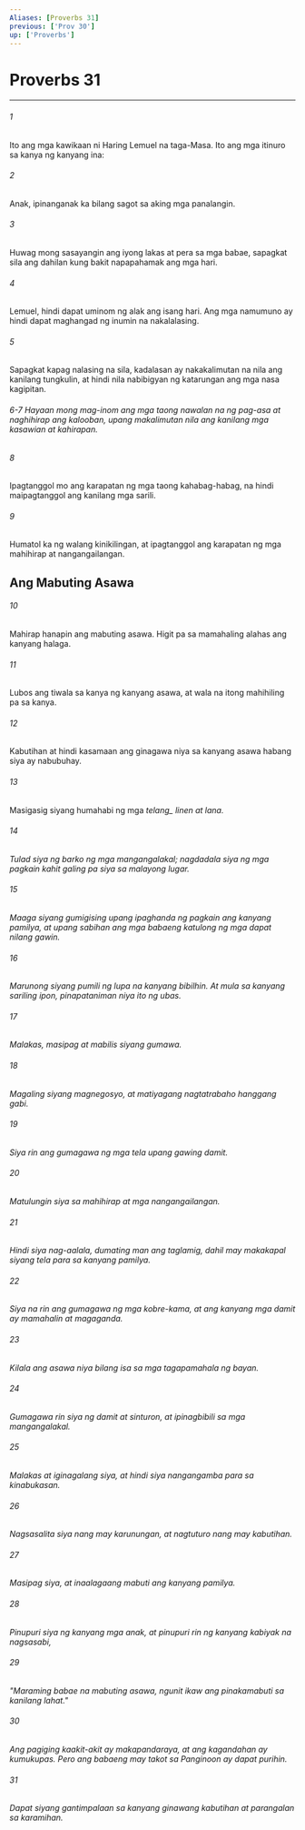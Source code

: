 ```yaml
---
Aliases: [Proverbs 31]
previous: ['Prov 30']
up: ['Proverbs']
---
```

# Proverbs 31

***






















###### 1 










Ito ang mga kawikaan ni Haring Lemuel na taga-Masa. Ito ang mga itinuro sa kanya ng kanyang ina: 





















###### 2 










Anak, ipinanganak ka bilang sagot sa aking mga panalangin. 





















###### 3 










Huwag mong sasayangin ang iyong lakas at pera sa mga babae, sapagkat sila ang dahilan kung bakit napapahamak ang mga hari. 





















###### 4 










Lemuel, hindi dapat uminom ng alak ang isang hari. Ang mga namumuno ay hindi dapat maghangad ng inumin na nakalalasing. 





















###### 5 










Sapagkat kapag nalasing na sila, kadalasan ay nakakalimutan na nila ang kanilang tungkulin, at hindi nila nabibigyan ng katarungan ang mga nasa kagipitan.

###### 6-7 Hayaan mong mag-inom ang mga taong nawalan na ng pag-asa at naghihirap ang kalooban, upang makalimutan nila ang kanilang mga kasawian at kahirapan. 





















###### 8 










Ipagtanggol mo ang karapatan ng mga taong kahabag-habag, na hindi maipagtanggol ang kanilang mga sarili. 





















###### 9 










Humatol ka ng walang kinikilingan, at ipagtanggol ang karapatan ng mga mahihirap at nangangailangan.

## Ang Mabuting Asawa 





















###### 10 










Mahirap hanapin ang mabuting asawa. Higit pa sa mamahaling alahas ang kanyang halaga. 





















###### 11 










Lubos ang tiwala sa kanya ng kanyang asawa, at wala na itong mahihiling pa sa kanya. 





















###### 12 










Kabutihan at hindi kasamaan ang ginagawa niya sa kanyang asawa habang siya ay nabubuhay. 





















###### 13 










Masigasig siyang humahabi ng mga <i class="trans-change">telang_ linen at lana. 





















###### 14 










Tulad siya ng barko ng mga mangangalakal; nagdadala siya ng mga pagkain kahit galing pa siya sa malayong lugar. 





















###### 15 










Maaga siyang gumigising upang ipaghanda ng pagkain ang kanyang pamilya, at upang sabihan ang mga babaeng katulong ng mga dapat nilang gawin. 





















###### 16 










Marunong siyang pumili ng lupa na kanyang bibilhin. At mula sa kanyang sariling ipon, pinapataniman niya ito ng ubas. 





















###### 17 










Malakas, masipag at mabilis siyang gumawa. 





















###### 18 










Magaling siyang magnegosyo, at matiyagang nagtatrabaho hanggang gabi. 





















###### 19 










Siya rin ang gumagawa ng mga tela upang gawing damit. 





















###### 20 










Matulungin siya sa mahihirap at mga nangangailangan. 





















###### 21 










Hindi siya nag-aalala, dumating man ang taglamig, dahil may makakapal siyang tela para sa kanyang pamilya. 





















###### 22 










Siya na rin ang gumagawa ng mga kobre-kama, at ang kanyang mga damit ay mamahalin at magaganda. 





















###### 23 










Kilala ang asawa niya bilang isa sa mga tagapamahala ng bayan. 





















###### 24 










Gumagawa rin siya ng damit at sinturon, at ipinagbibili sa mga mangangalakal. 





















###### 25 










Malakas at iginagalang siya, at hindi siya nangangamba para sa kinabukasan. 





















###### 26 










Nagsasalita siya nang may karunungan, at nagtuturo nang may kabutihan. 





















###### 27 










Masipag siya, at inaalagaang mabuti ang kanyang pamilya. 





















###### 28 










Pinupuri siya ng kanyang mga anak, at pinupuri rin ng kanyang kabiyak na nagsasabi, 





















###### 29 










"Maraming babae na mabuting asawa, ngunit ikaw ang pinakamabuti sa kanilang lahat." 





















###### 30 










Ang pagiging kaakit-akit ay makapandaraya, at ang kagandahan ay kumukupas. Pero ang babaeng may takot sa Panginoon ay dapat purihin. 





















###### 31 










Dapat siyang gantimpalaan sa kanyang ginawang kabutihan at parangalan sa karamihan.
